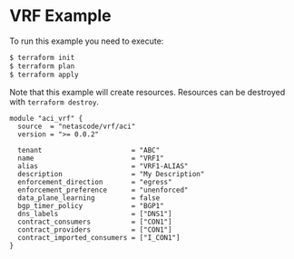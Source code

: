 <!-- BEGIN_TF_DOCS -->
# VRF Example

To run this example you need to execute:

```bash
$ terraform init
$ terraform plan
$ terraform apply
```

Note that this example will create resources. Resources can be destroyed with `terraform destroy`.

```hcl
module "aci_vrf" {
  source  = "netascode/vrf/aci"
  version = ">= 0.0.2"

  tenant                      = "ABC"
  name                        = "VRF1"
  alias                       = "VRF1-ALIAS"
  description                 = "My Description"
  enforcement_direction       = "egress"
  enforcement_preference      = "unenforced"
  data_plane_learning         = false
  bgp_timer_policy            = "BGP1"
  dns_labels                  = ["DNS1"]
  contract_consumers          = ["CON1"]
  contract_providers          = ["CON1"]
  contract_imported_consumers = ["I_CON1"]
}

```
<!-- END_TF_DOCS -->